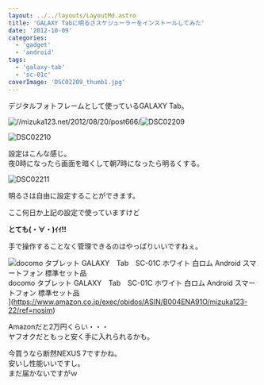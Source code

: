 ```yaml
---
layout: ../../layouts/LayoutMd.astro
title: 'GALAXY Tabに明るさスケジューラーをインストールしてみた'
date: '2012-10-09'
categories:
  - 'gadget'
  - 'android'
tags:
  - 'galaxy-tab'
  - 'sc-01c'
coverImage: 'DSC02209_thumb1.jpg'
---
```


デジタルフォトフレームとして使っているGALAXY Tab。

![//mizuka123.net/2012/08/20/post666/](/archive/images/DSC02209.jpg 'GALAXY Tab SC-01C活用(今さらw) » みずかるちゃー | みずかるちゃー')![DSC02209](/archive/images/DSC02209_thumb.jpg 'DSC02209')

![DSC02210](/archive/images/DSC02210_thumb.jpg 'DSC02210')

設定はこんな感じ。  
夜0時になったら画面を暗くして朝7時になったら明るくする。

![DSC02211](/archive/images/DSC02211_thumb.jpg 'DSC02211')

明るさは自由に設定することができます。

ここ何日か上記の設定で使っていますけど

**とても(・∀・)ｲｲ!!**

手で操作することなく管理できるのはやっぱりいいですねぇ。

![docomo タブレット GALAXY　Tab　SC-01C ホワイト 白ロム Android スマートフォン 標準セット品](/archive/images/31urqTS%2BYIL._SL75_.jpg)  
docomo タブレット GALAXY　Tab　SC-01C ホワイト 白ロム Android スマートフォン 標準セット品  
](https://www.amazon.co.jp/exec/obidos/ASIN/B004ENA91O/mizuka123-22/ref=nosim)

Amazonだと2万円くらい・・・  
ヤフオクだともっと安く手に入れられるかも。

今買うなら断然NEXUS 7ですかね。  
安いし性能いいですし。  
まだ届かないですがｗ
